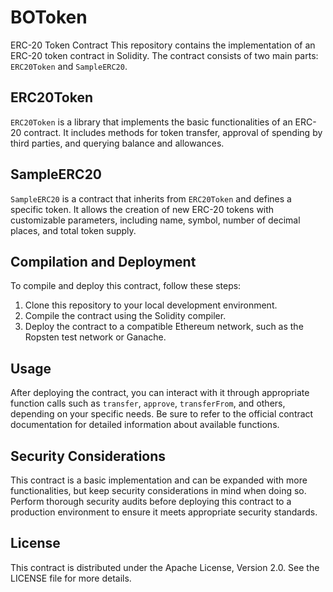 # BOToken

ERC-20 Token Contract
This repository contains the implementation of an ERC-20 token contract in Solidity. The contract consists of two main parts: `ERC20Token` and `SampleERC20`.

## ERC20Token
`ERC20Token` is a library that implements the basic functionalities of an ERC-20 contract. It includes methods for token transfer, approval of spending by third parties, and querying balance and allowances.

## SampleERC20
`SampleERC20` is a contract that inherits from `ERC20Token` and defines a specific token. It allows the creation of new ERC-20 tokens with customizable parameters, including name, symbol, number of decimal places, and total token supply.

## Compilation and Deployment
To compile and deploy this contract, follow these steps:

1. Clone this repository to your local development environment.
2. Compile the contract using the Solidity compiler.
3. Deploy the contract to a compatible Ethereum network, such as the Ropsten test network or Ganache.

## Usage
After deploying the contract, you can interact with it through appropriate function calls such as `transfer`, `approve`, `transferFrom`, and others, depending on your specific needs. Be sure to refer to the official contract documentation for detailed information about available functions.

## Security Considerations
This contract is a basic implementation and can be expanded with more functionalities, but keep security considerations in mind when doing so. Perform thorough security audits before deploying this contract to a production environment to ensure it meets appropriate security standards.

## License
This contract is distributed under the Apache License, Version 2.0. See the LICENSE file for more details.

